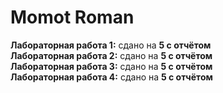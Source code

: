 # Momot Roman
<strong>Лабораторная работа 1:</strong> сдано на <strong>5 с отчётом</strong><br>
<strong>Лабораторная работа 2:</strong> сдано на <strong>5 с отчётом</strong><br>
<strong>Лабораторная работа 3:</strong> сдано на <strong>5 с отчётом</strong><br>
<strong>Лабораторная работа 4:</strong> сдано на <strong>5 с отчётом</strong><br>
